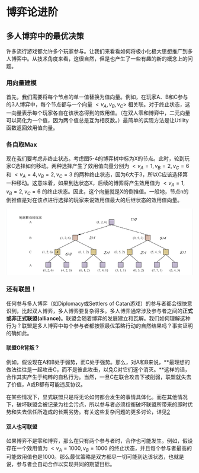

<!--
 * @version:
 * @Author:  StevenJokess（蔡舒起） https://github.com/StevenJokess
 * @Date: 2023-04-16 20:28:07
 * @LastEditors:  StevenJokess（蔡舒起） https://github.com/StevenJokess
 * @LastEditTime: 2023-04-16 20:50:18
 * @Description:
 * @Help me: make friends by a867907127@gmail.com and help me get some “foreign” things or service I need in life; 如有帮助，请赞助，失业3年了。![支付宝收款码](https://github.com/StevenJokess/d2rl/blob/master/img/%E6%94%B6.jpg)
 * @TODO::
 * @Reference:
-->
# 博弈论进阶

## 多人博弈中的最优决策

许多流行游戏都允许多个玩家参与。让我们来看看如何将极小化极大思想推广到多人博弈中。从技术角度来看，这很自然，但是也产生了一些有趣的新的概念上的问题。

### 用向量建模

首先，我们需要将每个节点的单一值替换为值向量。例如，在玩家A、B和C参与的3人博弈中，每个节点都与一个向量 $<v_A, v_B, v_C>$ 相关联。对于终止状态，这一向量表示每个玩家各自在该状态得到的效用值。（在双人零和博弈中，二元向量可以简化为一个值，因为两个值总是互为相反数。）最简单的实现方法是让Utility函数返回效用值向量。

### 各自取Max

现在我们要考虑非终止状态。考虑图5-4的博弈树中标为X的节点。此时，轮到玩家C选择如何移动。两种选择产生了效用值向量分别为 $<v_A=1, v_B=2, v_C=6$ 和 $<v_A=4, v_B=2, v_C=3$ 的两种终止状态，因为6大于3，所以C应该选择第一种移动。这意味着，如果到达状态X，后续的博弈将产生效用值为 $<v_A=1, v_B=2, v_C=6$ 的终止状态。因此，这个向量就是X的倒推值。一般地，节点n的倒推值是对在该点进行选择的玩家来说效用值最大的后继状态的效用值向量。

![three_players_game.png](../../img/three_players_game.png)

### 还有联盟！

任何参与多人博弈（如Diplomacy或Settlers of Catan游戏）的参与者都会很快意识到，比起双人博弈，多人博弈要复杂得多。多人博弈通常涉及参与者之间的**正式或非正式联盟(alliance)**。联盟会随着博弈的发展建立和瓦解。我们如何理解这种行为？联盟是多人博弈中每个参与者都按照最优策略行动的自然结果吗？事实证明的确如此。

#### 联盟OR背叛？

例如，假设现在A和B处于弱势，而C处于强势。那么，对A和B来说，**最理想的做法往往是一起攻击C，而不是彼此攻击，以免C对它们逐个消灭。**这样的话，合作其实产生于纯粹的自私行为。当然，一旦C在联合攻击下被削弱，联盟就失去了价值，A或B都有可能违反协议。

在某些情况下，显式联盟只是将无论如何都会发生的事情具体化。而在其他情况下，破坏联盟会被记录为社会污点，所以参与者必须权衡破坏联盟所带来的即时优势和失去信任所造成的长期劣势。有关这些复杂问题的更多讨论，详见[2]

#### 双人也可联盟

如果博弈不是零和博弈，那么在只有两个参与者时，合作也可能发生。例如，假设存在一个效用值为 $<v_A=1000,v_B=1000$ 的终止状态，并且每个参与者最高的可能效用值也是1000。那么最优策略是双方都尽一切可能到达该状态，也就是说，参与者会自动合作以实现共同的期望目标。

[1]: https://weread.qq.com/web/reader/fc332020813ab7942g0102adk70e32fb021170efdf2eca12
[2]: https://weread.qq.com/web/reader/fc332020813ab7942g0102adk341323f021e34173cb3824c
